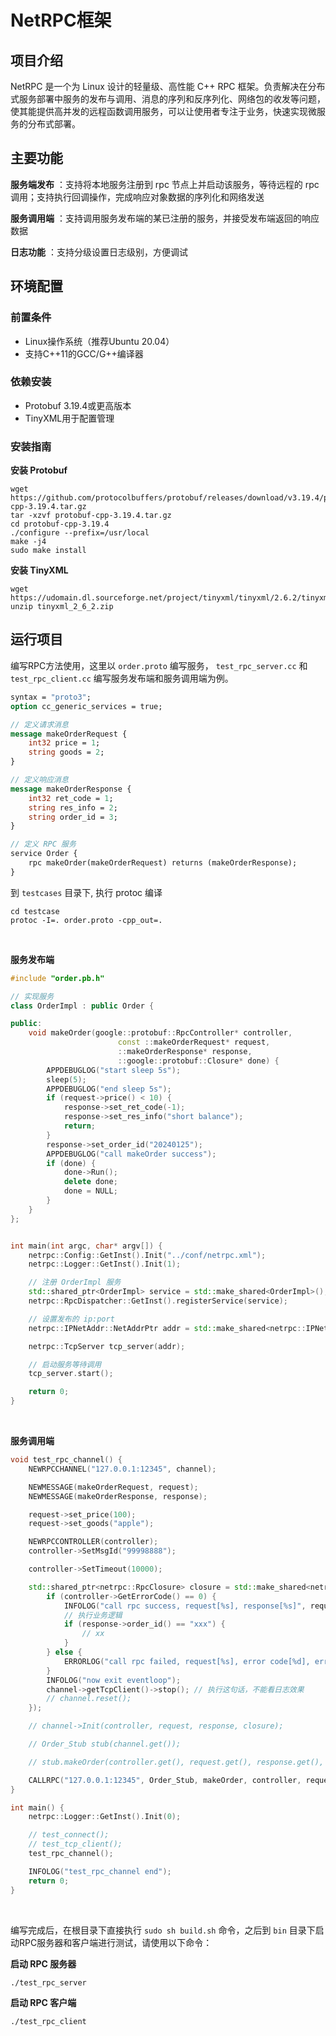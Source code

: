 # NetRPC框架
## 项目介绍
NetRPC 是一个为 Linux 设计的轻量级、高性能 C++ RPC 框架。负责解决在分布式服务部署中服务的发布与调用、消息的序列和反序列化、网络包的收发等问题，使其能提供高并发的远程函数调用服务，可以让使用者专注于业务，快速实现微服务的分布式部署。

## 主要功能
**服务端发布** ：支持将本地服务注册到 rpc 节点上并启动该服务，等待远程的 rpc 调用；支持执行回调操作，完成响应对象数据的序列化和网络发送

**服务调用端** ：支持调用服务发布端的某已注册的服务，并接受发布端返回的响应数据

**日志功能** ：支持分级设置日志级别，方便调试



## 环境配置
### 前置条件
* Linux操作系统（推荐Ubuntu 20.04）
* 支持C++11的GCC/G++编译器

### 依赖安装
* Protobuf 3.19.4或更高版本
* TinyXML用于配置管理

### 安装指南
**安装 Protobuf**
```
wget https://github.com/protocolbuffers/protobuf/releases/download/v3.19.4/protobuf-cpp-3.19.4.tar.gz
tar -xzvf protobuf-cpp-3.19.4.tar.gz
cd protobuf-cpp-3.19.4
./configure --prefix=/usr/local
make -j4
sudo make install
```

**安装 TinyXML**
```
wget https://udomain.dl.sourceforge.net/project/tinyxml/tinyxml/2.6.2/tinyxml_2_6_2.zip
unzip tinyxml_2_6_2.zip
```


## 运行项目

编写RPC方法使用，这里以 `order.proto` 编写服务， `test_rpc_server.cc` 和 `test_rpc_client.cc` 编写服务发布端和服务调用端为例。

```proto
syntax = "proto3";
option cc_generic_services = true;

// 定义请求消息
message makeOrderRequest {
    int32 price = 1;
    string goods = 2;
}

// 定义响应消息
message makeOrderResponse {
    int32 ret_code = 1;
    string res_info = 2;
    string order_id = 3;
}

// 定义 RPC 服务
service Order {
    rpc makeOrder(makeOrderRequest) returns (makeOrderResponse);
}

```
到 `testcases` 目录下, 执行 protoc 编译 
```shell
cd testcase
protoc -I=. order.proto -cpp_out=.
```
&nbsp;

**服务发布端**
```cpp
#include "order.pb.h"

// 实现服务
class OrderImpl : public Order {

public:
    void makeOrder(google::protobuf::RpcController* controller,
                        const ::makeOrderRequest* request,
                        ::makeOrderResponse* response,
                        ::google::protobuf::Closure* done) {
        APPDEBUGLOG("start sleep 5s");
        sleep(5);
        APPDEBUGLOG("end sleep 5s");
        if (request->price() < 10) {
            response->set_ret_code(-1);
            response->set_res_info("short balance");
            return;
        }
        response->set_order_id("20240125");
        APPDEBUGLOG("call makeOrder success");
        if (done) {
            done->Run();
            delete done;
            done = NULL;
        }
    }
};


int main(int argc, char* argv[]) {
    netrpc::Config::GetInst().Init("../conf/netrpc.xml");
    netrpc::Logger::GetInst().Init(1);

    // 注册 OrderImpl 服务
    std::shared_ptr<OrderImpl> service = std::make_shared<OrderImpl>();
    netrpc::RpcDispatcher::GetInst().registerService(service);

    // 设置发布的 ip:port
    netrpc::IPNetAddr::NetAddrPtr addr = std::make_shared<netrpc::IPNetAddr>("127.0.0.1", netrpc::Config::GetInst().m_port);

    netrpc::TcpServer tcp_server(addr);

    // 启动服务等待调用
    tcp_server.start();

    return 0;
}
```
&nbsp;

**服务调用端**
```cpp
void test_rpc_channel() {
    NEWRPCCHANNEL("127.0.0.1:12345", channel);

    NEWMESSAGE(makeOrderRequest, request);
    NEWMESSAGE(makeOrderResponse, response);

    request->set_price(100);
    request->set_goods("apple");

    NEWRPCCONTROLLER(controller);
    controller->SetMsgId("99998888");

    controller->SetTimeout(10000);

    std::shared_ptr<netrpc::RpcClosure> closure = std::make_shared<netrpc::RpcClosure>(nullptr,[request, response, channel, controller]() mutable {
        if (controller->GetErrorCode() == 0) {
            INFOLOG("call rpc success, request[%s], response[%s]", request->ShortDebugString().c_str(), response->ShortDebugString().c_str());
            // 执行业务逻辑
            if (response->order_id() == "xxx") {
                // xx
            }  
        } else {
            ERRORLOG("call rpc failed, request[%s], error code[%d], error info[%s]", request->ShortDebugString().c_str(), controller->GetErrorCode(), controller->GetErrorInfo().c_str());
        }
        INFOLOG("now exit eventloop");
        channel->getTcpClient()->stop(); // 执行这句话，不能看日志效果
        // channel.reset();
    });

    // channel->Init(controller, request, response, closure);

    // Order_Stub stub(channel.get());

    // stub.makeOrder(controller.get(), request.get(), response.get(), closure.get());

    CALLRPC("127.0.0.1:12345", Order_Stub, makeOrder, controller, request, response, closure);
}

int main() {
    netrpc::Logger::GetInst().Init(0);

    // test_connect();
    // test_tcp_client();
    test_rpc_channel();

    INFOLOG("test_rpc_channel end");
    return 0;
}
```
&nbsp;


编写完成后，在根目录下直接执行 `sudo sh build.sh` 命令，之后到 `bin` 目录下启动RPC服务器和客户端进行测试，请使用以下命令：

**启动 RPC 服务器**

```
./test_rpc_server 
```

**启动 RPC 客户端**

```
./test_rpc_client
```


